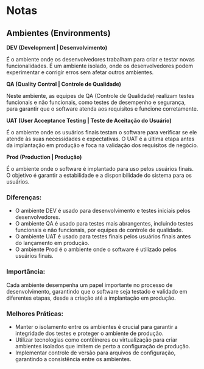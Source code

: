 # Notas

## Ambientes (Environments)

**DEV (Development | Desenvolvimento)**

É o ambiente onde os desenvolvedores trabalham para criar e testar novas funcionalidades. É um ambiente isolado, onde os
desenvolvedores podem experimentar e corrigir erros sem afetar outros ambientes.

**QA (Quality Control | Controle de Qualidade)**

Neste ambiente, as equipes de QA (Controle de Qualidade) realizam testes funcionais e não funcionais, como testes de
desempenho e segurança, para garantir que o software atenda aos requisitos e funcione corretamente.

**UAT (User Acceptance Testing | Teste de Aceitação do Usuário)**

É o ambiente onde os usuários finais testam o software para verificar se ele atende às suas necessidades e expectativas.
O UAT é a última etapa antes da implantação em produção e foca na validação dos requisitos de negócio.

**Prod (Production | Produção)**

É o ambiente onde o software é implantado para uso pelos usuários finais. O objetivo é garantir a estabilidade e a
disponibilidade do sistema para os usuários.

### Diferenças:

* O ambiente DEV é usado para desenvolvimento e testes iniciais pelos desenvolvedores.
* O ambiente QA é usado para testes mais abrangentes, incluindo testes funcionais e não funcionais, por equipes de
  controle de qualidade.
* O ambiente UAT é usado para testes finais pelos usuários finais antes do lançamento em produção.
* O ambiente Prod é o ambiente onde o software é utilizado pelos usuários finais.

### Importância:

Cada ambiente desempenha um papel importante no processo de desenvolvimento, garantindo que o software seja testado e
validado em diferentes etapas, desde a criação até a implantação em produção.

### Melhores Práticas:

* Manter o isolamento entre os ambientes é crucial para garantir a integridade dos testes e proteger o ambiente de
  produção.
* Utilizar tecnologias como contêineres ou virtualização para criar ambientes isolados que imitem de perto a
  configuração de produção.
* Implementar controle de versão para arquivos de configuração, garantindo a consistência entre os ambientes. 